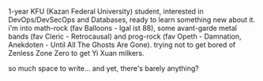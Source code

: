 1-year KFU (Kazan Federal University) student, interested in DevOps/DevSecOps and Databases, ready to learn something new about it.
i'm into math-rock (fav Balloons - Igal ist 88), some avant-garde metal bands (fav Cleric - Retrocausal) and prog-rock (fav Opeth - Damnation, Anekdoten - Until All The Ghosts Are Gone).
trying not to get bored of Zenless Zone Zero to get Yi Xuan milkers.

so much space to write... and yet, there's barely anything?
